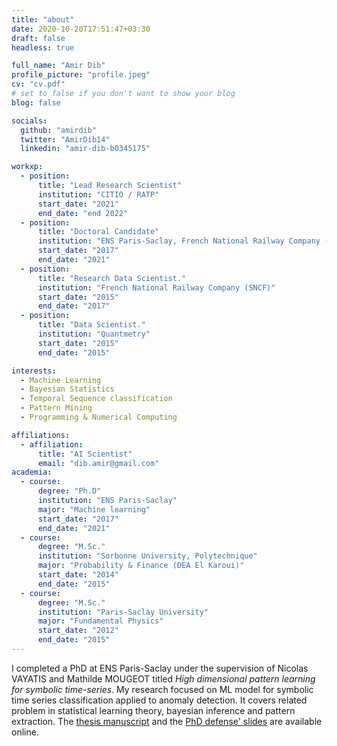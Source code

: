 ```yaml
---
title: "about"
date: 2020-10-20T17:51:47+03:30
draft: false
headless: true

full_name: "Amir Dib"
profile_picture: "profile.jpeg"
cv: "cv.pdf"
# set to false if you don't want to show your blog
blog: false

socials:
  github: "amirdib"
  twitter: "AmirDib14"
  linkedin: "amir-dib-b0345175"

workxp:
  - position:
      title: "Lead Research Scientist"
      institution: "CITIO / RATP"
      start_date: "2021"
      end_date: "end 2022"
  - position:
      title: "Doctoral Candidate"
      institution: "ENS Paris-Saclay, French National Railway Company (SNCF)"
      start_date: "2017"
      end_date: "2021"
  - position:
      title: "Research Data Scientist."
      institution: "French National Railway Company (SNCF)"
      start_date: "2015"
      end_date: "2017"
  - position:
      title: "Data Scientist."
      institution: "Quantmetry"
      start_date: "2015"
      end_date: "2015"

interests:
  - Machine Learning
  - Bayesian Statistics
  - Temporal Sequence classification
  - Pattern Mining
  - Programming & Numerical Computing

affiliations:
  - affiliation:
      title: "AI Scientist"
      email: "dib.amir@gmail.com"
academia:
  - course:
      degree: "Ph.D"
      institution: "ENS Paris-Saclay"
      major: "Machine learning"
      start_date: "2017"
      end_date: "2021"
  - course:
      degree: "M.Sc."
      institution: "Sorbonne University, Polytechnique"
      major: "Probability & Finance (DEA El Karoui)"
      start_date: "2014"
      end_date: "2015"
  - course:
      degree: "M.Sc."
      institution: "Paris-Saclay University"
      major: "Fundamental Physics"
      start_date: "2012"
      end_date: "2015"
---
```


I completed a PhD at ENS Paris-Saclay under the supervision of Nicolas VAYATIS and Mathilde MOUGEOT titled _High dimensional pattern learning for symbolic time-series_. My research focused on ML model for symbolic time series classification applied to anomaly detection. It covers related problem in statistical learning theory, bayesian inference and pattern extraction. The [thesis manuscript](thesis_manuscript.pdf) and the [PhD defense' slides](phd_defense_slides.pdf) are available online.
